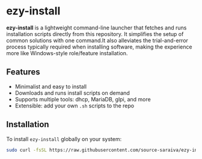 # ezy-install


**ezy-install** is a lightweight command-line launcher that fetches and runs installation scripts directly from this repository.
It simplifies the setup of common solutions with one command.It also alleviates the trial-and-error process typically required when installing software,
making the experience more like Windows-style role/feature installation.


## Features

- Minimalist and easy to install
- Downloads and runs install scripts on demand
- Supports multiple tools: dhcp, MariaDB, glpi, and more
- Extensible: add your own `.sh` scripts to the repo

## Installation

To install `ezy-install` globally on your system:

```bash
sudo curl -fsSL https://raw.githubusercontent.com/source-saraiva/ezy-install/main/ezy-install.sh -o /usr/local/bin/ezy-install && sudo chmod +x /usr/local/bin/ezy-install
